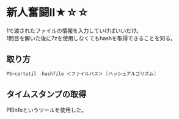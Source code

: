 # 新人奮闘II★☆☆

1で渡されたファイルの情報を入力していけばいいだけ。  
1問目を解いた後に7zを使用しなくてもhashを取得できることを知る。

## 取り方
```powershell
PS>certutil -hashfile ＜ファイルパス＞ [ハッシュアルゴリズム]
```

## タイムスタンプの取得
PEInfoというツールを使用した。

